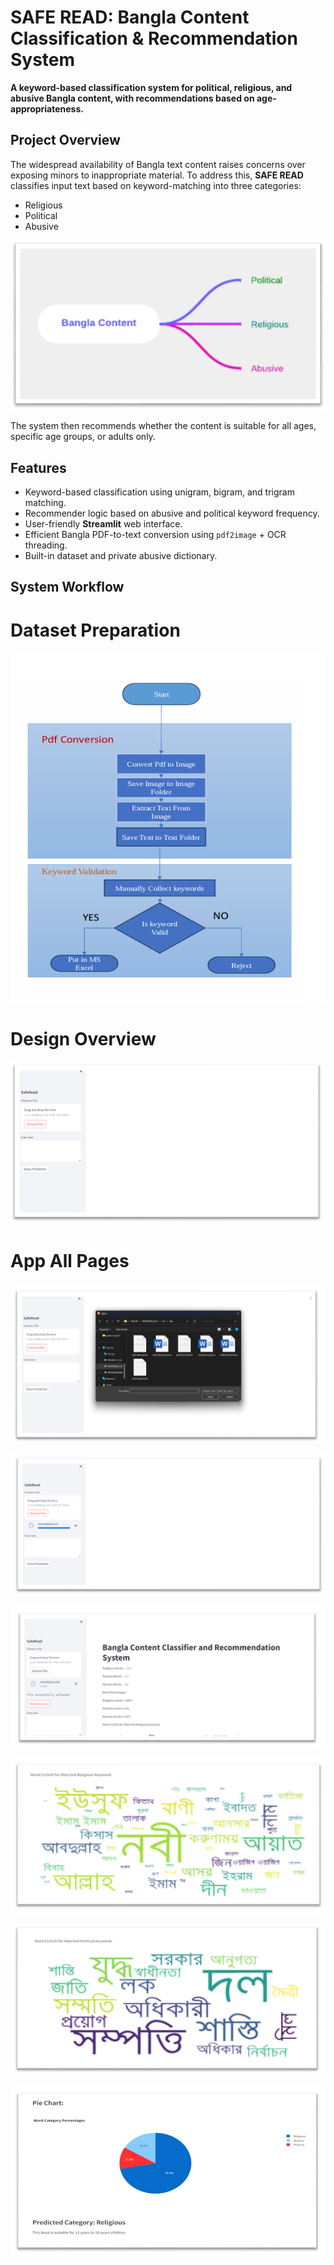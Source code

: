 # SAFE READ: Bangla Content Classification & Recommendation System

**A keyword-based classification system for political, religious, and abusive Bangla content, with recommendations based on age-appropriateness.**

##  Project Overview

The widespread availability of Bangla text content raises concerns over exposing minors to inappropriate material. To address this, **SAFE READ** classifies input text based on keyword-matching into three categories:
-  Religious
-  Political
-  Abusive
  
 ![Project_overview](pic_1.png)

 The system then recommends whether the content is suitable for all ages, specific age groups, or adults only.

## Features

-  Keyword-based classification using unigram, bigram, and trigram matching.
-  Recommender logic based on abusive and political keyword frequency.
-  User-friendly **Streamlit** web interface.
-  Efficient Bangla PDF-to-text conversion using `pdf2image` + OCR threading.
-  Built-in dataset and private abusive dictionary.

##  System Workflow

# Dataset Preparation
![Dataset Preparation Flow](pic_2.png)

# Design Overview
![pic_7](pic_7.png)

# App All Pages

![pic_8](pic_8.png)

![pic_9](pic_9.png)

![pic_10](pic_10.png)

![pic_11](pic_11.png)

![pic_12](pic_12.png)

![pic_13](pic_13.png)







